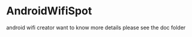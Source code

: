 AndroidWifiSpot
=========

android wifi creator
want to know more details please see the doc folder
